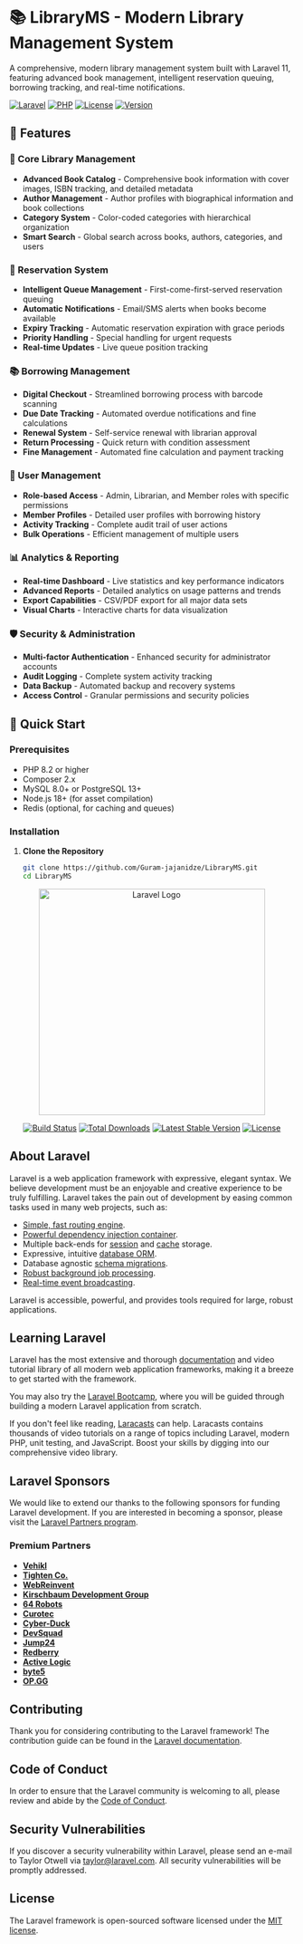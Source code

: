 # 📚 LibraryMS - Modern Library Management System

A comprehensive, modern library management system built with Laravel 11, featuring advanced book management, intelligent reservation queuing, borrowing tracking, and real-time notifications.

[![Laravel](https://img.shields.io/badge/Laravel-11.x-red.svg)](https://laravel.com)
[![PHP](https://img.shields.io/badge/PHP-8.2+-blue.svg)](https://php.net)
[![License](https://img.shields.io/badge/License-MIT-green.svg)](LICENSE)
[![Version](https://img.shields.io/badge/Version-1.0.0-orange.svg)](https://github.com/Guram-jajanidze/LibraryMS)

## 🌟 Features

### 📖 Core Library Management
- **Advanced Book Catalog** - Comprehensive book information with cover images, ISBN tracking, and detailed metadata
- **Author Management** - Author profiles with biographical information and book collections
- **Category System** - Color-coded categories with hierarchical organization
- **Smart Search** - Global search across books, authors, categories, and users

### 🔖 Reservation System
- **Intelligent Queue Management** - First-come-first-served reservation queuing
- **Automatic Notifications** - Email/SMS alerts when books become available
- **Expiry Tracking** - Automatic reservation expiration with grace periods
- **Priority Handling** - Special handling for urgent requests
- **Real-time Updates** - Live queue position tracking

### 📚 Borrowing Management
- **Digital Checkout** - Streamlined borrowing process with barcode scanning
- **Due Date Tracking** - Automated overdue notifications and fine calculations
- **Renewal System** - Self-service renewal with librarian approval
- **Return Processing** - Quick return with condition assessment
- **Fine Management** - Automated fine calculation and payment tracking

### 👥 User Management
- **Role-based Access** - Admin, Librarian, and Member roles with specific permissions
- **Member Profiles** - Detailed user profiles with borrowing history
- **Activity Tracking** - Complete audit trail of user actions
- **Bulk Operations** - Efficient management of multiple users

### 📊 Analytics & Reporting
- **Real-time Dashboard** - Live statistics and key performance indicators
- **Advanced Reports** - Detailed analytics on usage patterns and trends
- **Export Capabilities** - CSV/PDF export for all major data sets
- **Visual Charts** - Interactive charts for data visualization

### 🛡️ Security & Administration
- **Multi-factor Authentication** - Enhanced security for administrator accounts
- **Audit Logging** - Complete system activity tracking
- **Data Backup** - Automated backup and recovery systems
- **Access Control** - Granular permissions and security policies

## 🚀 Quick Start

### Prerequisites
- PHP 8.2 or higher
- Composer 2.x
- MySQL 8.0+ or PostgreSQL 13+
- Node.js 18+ (for asset compilation)
- Redis (optional, for caching and queues)

### Installation

1. **Clone the Repository**
   ```bash
   git clone https://github.com/Guram-jajanidze/LibraryMS.git
   cd LibraryMS

<p align="center"><a href="https://laravel.com" target="_blank"><img src="https://raw.githubusercontent.com/laravel/art/master/logo-lockup/5%20SVG/2%20CMYK/1%20Full%20Color/laravel-logolockup-cmyk-red.svg" width="400" alt="Laravel Logo"></a></p>

<p align="center">
<a href="https://github.com/laravel/framework/actions"><img src="https://github.com/laravel/framework/workflows/tests/badge.svg" alt="Build Status"></a>
<a href="https://packagist.org/packages/laravel/framework"><img src="https://img.shields.io/packagist/dt/laravel/framework" alt="Total Downloads"></a>
<a href="https://packagist.org/packages/laravel/framework"><img src="https://img.shields.io/packagist/v/laravel/framework" alt="Latest Stable Version"></a>
<a href="https://packagist.org/packages/laravel/framework"><img src="https://img.shields.io/packagist/l/laravel/framework" alt="License"></a>
</p>

## About Laravel

Laravel is a web application framework with expressive, elegant syntax. We believe development must be an enjoyable and creative experience to be truly fulfilling. Laravel takes the pain out of development by easing common tasks used in many web projects, such as:

- [Simple, fast routing engine](https://laravel.com/docs/routing).
- [Powerful dependency injection container](https://laravel.com/docs/container).
- Multiple back-ends for [session](https://laravel.com/docs/session) and [cache](https://laravel.com/docs/cache) storage.
- Expressive, intuitive [database ORM](https://laravel.com/docs/eloquent).
- Database agnostic [schema migrations](https://laravel.com/docs/migrations).
- [Robust background job processing](https://laravel.com/docs/queues).
- [Real-time event broadcasting](https://laravel.com/docs/broadcasting).

Laravel is accessible, powerful, and provides tools required for large, robust applications.

## Learning Laravel

Laravel has the most extensive and thorough [documentation](https://laravel.com/docs) and video tutorial library of all modern web application frameworks, making it a breeze to get started with the framework.

You may also try the [Laravel Bootcamp](https://bootcamp.laravel.com), where you will be guided through building a modern Laravel application from scratch.

If you don't feel like reading, [Laracasts](https://laracasts.com) can help. Laracasts contains thousands of video tutorials on a range of topics including Laravel, modern PHP, unit testing, and JavaScript. Boost your skills by digging into our comprehensive video library.

## Laravel Sponsors

We would like to extend our thanks to the following sponsors for funding Laravel development. If you are interested in becoming a sponsor, please visit the [Laravel Partners program](https://partners.laravel.com).

### Premium Partners

- **[Vehikl](https://vehikl.com/)**
- **[Tighten Co.](https://tighten.co)**
- **[WebReinvent](https://webreinvent.com/)**
- **[Kirschbaum Development Group](https://kirschbaumdevelopment.com)**
- **[64 Robots](https://64robots.com)**
- **[Curotec](https://www.curotec.com/services/technologies/laravel/)**
- **[Cyber-Duck](https://cyber-duck.co.uk)**
- **[DevSquad](https://devsquad.com/hire-laravel-developers)**
- **[Jump24](https://jump24.co.uk)**
- **[Redberry](https://redberry.international/laravel/)**
- **[Active Logic](https://activelogic.com)**
- **[byte5](https://byte5.de)**
- **[OP.GG](https://op.gg)**

## Contributing

Thank you for considering contributing to the Laravel framework! The contribution guide can be found in the [Laravel documentation](https://laravel.com/docs/contributions).

## Code of Conduct

In order to ensure that the Laravel community is welcoming to all, please review and abide by the [Code of Conduct](https://laravel.com/docs/contributions#code-of-conduct).

## Security Vulnerabilities

If you discover a security vulnerability within Laravel, please send an e-mail to Taylor Otwell via [taylor@laravel.com](mailto:taylor@laravel.com). All security vulnerabilities will be promptly addressed.

## License

The Laravel framework is open-sourced software licensed under the [MIT license](https://opensource.org/licenses/MIT).



